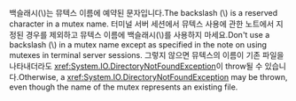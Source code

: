 <span data-ttu-id="388a9-101">백슬래시(\\)는 뮤텍스 이름에 예약된 문자입니다.</span><span class="sxs-lookup"><span data-stu-id="388a9-101">The backslash (\\) is a reserved character in a mutex name.</span></span> <span data-ttu-id="388a9-102">터미널 서버 세션에서 뮤텍스 사용에 관한 노트에서 지정된 경우를 제외하고 뮤텍스 이름에 백슬래시(\\)를 사용하지 마세요.</span><span class="sxs-lookup"><span data-stu-id="388a9-102">Don't use a backslash (\\) in a mutex name except as specified in the note on using mutexes in terminal server sessions.</span></span> <span data-ttu-id="388a9-103">그렇지 않으면 뮤텍스의 이름이 기존 파일을 나타내더라도 <xref:System.IO.DirectoryNotFoundException>이 throw될 수 있습니다.</span><span class="sxs-lookup"><span data-stu-id="388a9-103">Otherwise, a <xref:System.IO.DirectoryNotFoundException> may be thrown, even though the name of the mutex represents an existing file.</span></span>

